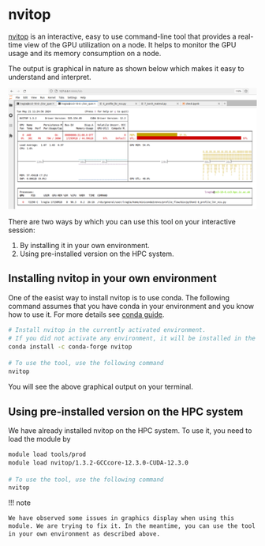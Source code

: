 # nvitop

[nvitop](https://nvitop.readthedocs.io/en/latest/index.html) is an interactive, easy to use command-line tool that provides a real-time view of the GPU utilization on a node. It helps to monitor the GPU usage and its memory consumption on a node.

The output is graphical in nature as shown below which makes it easy to understand and interpret.

![nvitop](./img/nvitop.png)

There are two ways by which you can use this tool on your interactive session:

1. By installing it in your own environment.
2. Using pre-installed version on the HPC system.

## Installing nvitop in your own environment

One of the easist way to install nvitop is to use conda. The following command assumes that you have conda in your environment and you know how to use it. For more details see [conda guide](../../applications/guides/conda.md).

```bash
# Install nvitop in the currently activated environment.
# If you did not activate any environment, it will be installed in the base environment (not recommended).
conda install -c conda-forge nvitop

# To use the tool, use the following command
nvitop
```

You will see the above graphical output on your terminal.

## Using pre-installed version on the HPC system

We have already installed nvitop on the HPC system. To use it, you need to load the module by

```bash
module load tools/prod
module load nvitop/1.3.2-GCCcore-12.3.0-CUDA-12.3.0

# To use the tool, use the following command
nvitop
```

!!! note

    We have observed some issues in graphics display when using this module. We are trying to fix it. In the meantime, you can use the tool in your own environment as described above.
